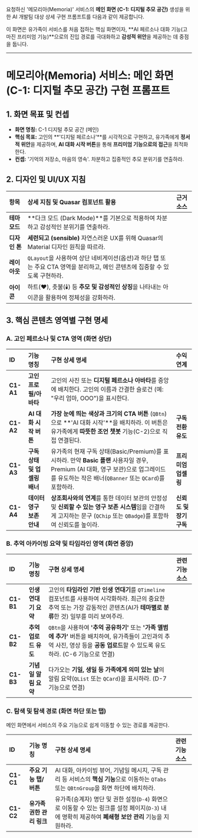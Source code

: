 요청하신 '메모리아(Memoria)' 서비스의 **메인 화면 (C-1: 디지털 추모 공간)** 생성을 위한 AI 개발팀 대상 상세 구현 프롬프트를 다음과 같이 제공합니다.

이 화면은 유가족이 서비스를 처음 접하는 핵심 화면이자, **AI 페르소나 대화 기능(고마진 프리미엄 기능)**으로의 진입 경로를 극대화하고 **감성적 위안**을 제공하는 데 중점을 둡니다.

---

# 메모리아(Memoria) 서비스: 메인 화면 (C-1: 디지털 추모 공간) 구현 프롬프트

## 1. 화면 목표 및 컨셉

*   **화면 명칭:** C-1 디지털 추모 공간 (메인)
*   **핵심 목표:** 고인의 **'디지털 페르소나'**를 시각적으로 구현하고, 유가족에게 **정서적 위안**을 제공하며, **AI 대화 시작 버튼**을 통해 **프리미엄 기능으로의 접근**을 최적화한다.
*   **컨셉:** '기억의 저장소, 마음의 영속'. 차분하고 집중적인 추모 분위기를 연출하라.

## 2. 디자인 및 UI/UX 지침

| 항목 | 상세 지침 및 Quasar 컴포넌트 활용 | 근거 소스 |
| :--- | :--- | :--- |
| **테마 모드** | **다크 모드 (Dark Mode)**를 기본으로 적용하여 차분하고 감성적인 분위기를 연출하라. | |
| **디자인 톤** | **세련되고 (sensible)** 자연스러운 UX를 위해 Quasar의 Material 디자인 원칙을 따르라. | |
| **레이아웃** | `QLayout`을 사용하여 상단 네비게이션(옵션)과 하단 탭 또는 주요 CTA 영역을 분리하고, 메인 콘텐츠에 집중할 수 있도록 구현하라. | |
| **아이콘** | 하트(❤️), 촛불(🕯️) 등 **추모 및 감성적인 상징**을 나타내는 아이콘을 활용하여 정체성을 강화하라. | |

## 3. 핵심 콘텐츠 영역별 구현 명세

### A. 고인 페르소나 및 CTA 영역 (화면 상단)

| ID | 기능 명칭 | 구현 상세 명세 | 수익 연계 |
| :--- | :--- | :--- | :--- |
| **C1-A1** | **고인 프로필/아바타** | 고인의 사진 또는 **디지털 페르소나 아바타**를 중앙에 배치한다. 고인의 이름과 간결한 슬로건 (예: "우리 엄마, OOO")을 표시한다. | |
| **C1-A2** | **AI 대화 시작 버튼** | **가장 눈에 띄는 색상과 크기의 CTA 버튼** (`QBtn`)으로 **'AI 대화 시작'**을 배치하라. 이 버튼은 유가족에게 **따뜻한 조언 챗봇** 기능(C-2)으로 직접 연결된다. | **구독 전환 유도** |
| **C1-A3** | **구독 상태 및 업셀링 배너** | 유가족의 현재 구독 상태(Basic/Premium)를 표시하라. 만약 **Basic 플랜** 사용자일 경우, Premium (AI 대화, 영구 보관)으로 업그레이드를 유도하는 작은 배너(`QBanner` 또는 `QCard`)를 포함하라. | **프리미엄 업셀링** |
| **C1-A4** | **데이터 영구 보존 안내** | **상조회사와의 연계**를 통한 데이터 보관의 안정성 및 **신뢰할 수 있는 영구 보존 시스템**임을 간결하게 고지하는 문구 (`QChip` 또는 `QBadge`)를 포함하여 신뢰도를 높이라. | **신뢰도 및 장기 구독** |

### B. 추억 아카이빙 요약 및 타임라인 영역 (화면 중앙)

| ID | 기능 명칭 | 구현 상세 명세 | 관련 기능 소스 |
| :--- | :--- | :--- | :--- |
| **C1-B1** | **인생 연대기 요약** | 고인의 **타임라인 기반 인생 연대기**를 `QTimeline` 컴포넌트를 사용하여 시각화하라. 최근의 중요한 추억 또는 가장 감동적인 콘텐츠(AI가 **테마별로 분류**한 것) 일부를 미리 보여주라. | |
| **C1-B2** | **추억 업로드 유도** | `QBtn`을 사용하여 **'추억 공유하기'** 또는 **'가족 앨범에 추가'** 버튼을 배치하여, 유가족들이 고인과의 추억 사진, 영상 등을 **공동 업로드**할 수 있도록 유도하라. (C-6 기능으로 연결) | |
| **C1-B3** | **기념일 알림 요약** | 다가오는 **기일, 생일 등 가족에게 의미 있는 날**의 알림 요약(`QList` 또는 `QCard`)을 표시하라. (D-7 기능으로 연결) | |

### C. 탐색 및 탐색 경로 (화면 하단 또는 탭)

메인 화면에서 서비스의 주요 기능으로 쉽게 이동할 수 있는 경로를 제공한다.

| ID | 기능 명칭 | 구현 상세 명세 | 관련 기능 소스 |
| :--- | :--- | :--- | :--- |
| **C1-C1** | **주요 기능 탭/버튼** | AI 대화, 아카이빙 뷰어, 기념일 메시지, 구독 관리 등 서비스의 **핵심 기능**으로 이동하는 `QTabs` 또는 `QBtnGroup`을 화면 하단에 배치하라. | |
| **C1-C2** | **유가족 권한 관리 링크** | 유가족(승계자) 명단 및 권한 설정(`D-4`) 화면으로 이동할 수 있는 링크를 설정 페이지(`D-3`) 내에 명확히 제공하여 **폐쇄형 보안 관리** 기능을 지원하라. | |